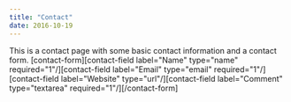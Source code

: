 ```yaml
---
title: "Contact"
date: 2016-10-19
---
```


This is a contact page with some basic contact information and a contact form. \[contact-form\]\[contact-field label="Name" type="name" required="1"/\]\[contact-field label="Email" type="email" required="1"/\]\[contact-field label="Website" type="url"/\]\[contact-field label="Comment" type="textarea" required="1"/\]\[/contact-form\]
